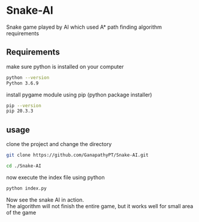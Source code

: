 # Snake-AI
Snake game played by AI which used A* path finding algorithm
requirements

## Requirements
make sure python is installed on your computer
```bash
python --version
Python 3.6.9
```
install pygame module using pip (python package installer)
```bash
pip --version
pip 20.3.3
```
## usage
clone the project and change the directory
```bash
git clone https://github.com/GanapathyPT/Snake-AI.git
```
```bash
cd ./Snake-AI
```
now execute the index file using python
```bash
python index.py
```
Now see the snake AI in action. <br />
The algorithm will not finish the entire game, but it works well for small area of the game
